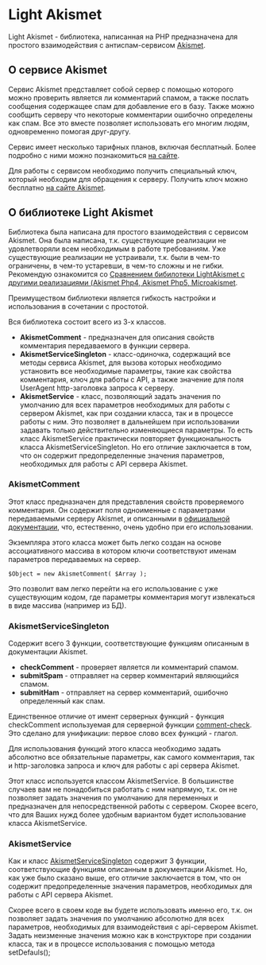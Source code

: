 ﻿# Light Akismet

Light Akismet - библиотека, написанная на PHP предназначена для простого взаимодействия с антиспам-сервисом [Akismet](https://akismet.com/).


## О сервисе Akismet

Сервис Akismet представляет собой сервер с помощью которого можно проверить является ли комментарий спамом, а также послать сообщения содержащее спам для добавление его в базу. Также можно сообщить серверу что некоторые комментарии ошибочно определены как спам. Все это вместе позволяет использовать его многим людям, одновременно помогая друг-другу.

Сервис имеет несколько тарифных планов, включая бесплатный. Более подробно с ними можно познакомиться [на сайте](https://akismet.com/plans/).

Для работы с сервисом необходимо получить специальный ключ, который необходим для обращения к серверу. Получить ключ можно бесплатно [на сайте Akismet](https://akismet.com/).


## О библиотеке Light Akismet

Библиотека была написана для простого взаимодействия с сервисом Akismet. Она была написана, т.к. существующие реализации не удовлетворяли всем необходимым в работе требованиям. Уже существующие реализации не устраивали, т.к. были в чем-то ограничены, в чем-то устаревши, в чем-то сложны и не гибки. Рекомендую ознакомится со [Cравнением бибилотеки LightAkismet с другими реализациями (Akismet Php4, Akismet Php5, Microakismet](compare.md).

Преимуществом библиотеки является гибкость настройки и использования в сочетании с простотой.

Вся библиотека состоит всего из 3-х классов.

* **AkismetComment** - предназначен для описания свойств комментария передаваемого в функции сервера.
* **AkismetServiceSingleton** - класс-одиночка, содержащий все методы сервиса Akismet, для вызова которых необходимо установить все необходимые параметры, такие как свойства комментария, ключ для работы с API, а также значение для поля UserAgent http-заголовка запроса к серверу.
* **AkismetService** - класс, позволяющий задать значения по умолчанию для всех параметров необходимых для работы с сервером Akismet, как при создании класса, так и в процессе работы с ним. Это позволяет в дальнейшем при использовании задавать только действительно изменяющиеся параметры. То есть класс AkismetService практически повторяет функциональность класса AkismetServiceSingleton. Но его отличие заключается в том, что он содержит предопределенные значения параметров, необходимых для работы с API сервера Akismet.


### AkismetComment

Этот класс предназначен для представления свойств проверяемого комментария. Он содержит поля одноименные с параметрами передаваемыми серверу Akismet, и описанными в [официальной документации](https://akismet.com/development/api/), что, естественно, очень удобно при его использовании.

Экземпляра этого класса может быть легко создан на основе ассоциативного массива в котором ключи соответствуют именам параметров передаваемых на сервер.

    $Object = new AkismetComment( $Array );

Это позволит вам легко перейти на его использование с уже существующим кодом, где параметры комментария могут извлекаться в виде массива (например из БД).


### AkismetServiceSingleton

Содержит всего 3 функции, соответствующие функциям описанным в документации Akismet.

* **checkComment** - проверяет является ли комментарий спамом.
* **submitSpam** - отправляет на сервер комментарий являющийся спамом.
* **submitHam** - отправляет на сервер комментарий, ошибочно определенный как спам.

Единственное отличие от имент серверных функций - функция checkComment используемая для серверной функции [comment-check](https://akismet.com/development/api/#comment-check). Это сделано для унификации: первое слово всех функций - глагол.


Для использования функций этого класса необходимо задать абсолютно все обязательные параметры, как самого комментария, так и http-заголовка запроса и ключ для работы с api сервера Akismet.

Этот класс используется классом AkismetService. В большинстве случаев вам не понадобиться работать с ним напрямую, т.к. он не позволяет задать значения по умолчанию для переменных и предназначен для непосредственной работы с сервером. Скорее всего, что для Ваших нужд более удобным вариантом будет использование класса AkismetService.


### AkismetService

Как и класс [AkismetServiceSingleton](#AkismetServiceSingleton) содержит 3 функции, соответствующие функциям описанным в документации Akismet. Но, как уже было сказано выше, его отличие заключается в том, что он содержит предопределенные значения параметров, необходимых для работы с API сервера Akismet.

Скорее всего в своем коде вы будете использовать именно его, т.к. он позволяет задать значения по умолчанию абсолютно для всех параметров, необходимых для взаимодействия с api-сервером Akismet. Задать неизменные значения можно как в конструкторе при создании класса, так и в процессе использования с помощью метода setDefauls();
